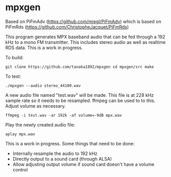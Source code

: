 # mpxgen
Based on PiFmAdv (https://github.com/miegl/PiFmAdv) which is based on PiFmRds (https://github.com/ChristopheJacquet/PiFmRds)

This program generates MPX baseband audio that can be fed through a 192 kHz to a mono FM transmitter. This includes stereo audio as well as realtime RDS data. This is a work in progress.

To build:

`git clone https://github.com/tanaka1892/mpxgen
cd mpxgen/src
make`

To test:

`./mpxgen --audio stereo_44100.wav`

A new audio file named "test.wav" will be made. This file is at 228 kHz sample rate so it needs to be resampled. ffmpeg can be used to to this. Adjust volume as necessary.


`ffmpeg -i test.wav -ar 192k -af volume=-9dB mpx.wav`


Play the newly created audio file:

`aplay mpx.wav`

This is a work in progress. Some things that need to be done:
- Internally resample the audio to 192 kHz
- Directly output to a sound card (through ALSA)
- Allow adjusting output volume if sound card doesn't have a volume control
